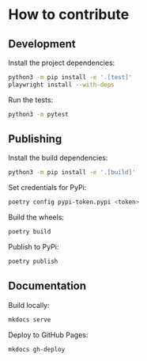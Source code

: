 # How to contribute

## Development

Install the project dependencies:

```sh
python3 -m pip install -e '.[test]'
playwright install --with-deps
```

Run the tests:

```sh
python3 -m pytest
```

## Publishing


Install the build dependencies:

```sh
python3 -m pip install -e '.[build]'
```

Set credentials for PyPi:

```sh
poetry config pypi-token.pypi <token>
```

Build the wheels:

```sh
poetry build
```

Publish to PyPi:

```sh
poetry publish
```

## Documentation

Build locally:

```sh
mkdocs serve
```

Deploy to GitHub Pages:

```sh
mkdocs gh-deploy
```